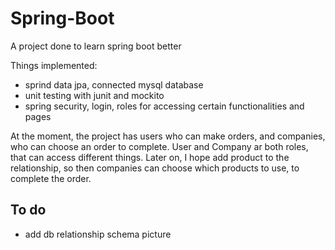 # Spring-Boot

A project done to learn spring boot better

Things implemented:
* sprind data jpa, connected mysql database
* unit testing with junit and mockito
* spring security, login, roles for accessing certain functionalities and pages

At the moment, the project has users who can make orders, and companies, who can choose an order to complete. User and Company ar both roles, that can access different things.
Later on, I hope add product to the relationship, so then companies can choose which products to use, to complete the order.

## To do
* add db relationship schema picture 

